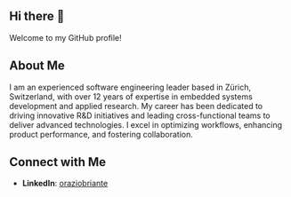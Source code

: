## Hi there 👋

Welcome to my GitHub profile!

## About Me

I am an experienced software engineering leader based in Zürich, Switzerland, with over 12 years of expertise in embedded systems development and applied research. My career has been dedicated to driving innovative R&D initiatives and leading cross-functional teams to deliver advanced technologies. I excel in optimizing workflows, enhancing product performance, and fostering collaboration.

## Connect with Me

- **LinkedIn**: [oraziobriante](https://www.linkedin.com/in/oraziobriante)

<!--
**obriante/obriante** is a ✨ _special_ ✨ repository because its `README.md` (this file) appears on your GitHub profile.

Here are some ideas to get you started:

- 🔭 I’m currently working on ...
- 🌱 I’m currently learning ...
- 👯 I’m looking to collaborate on ...
- 🤔 I’m looking for help with ...
- 💬 Ask me about ...
- 📫 How to reach me: ...
- 😄 Pronouns: ...
- ⚡ Fun fact: ...
-->
